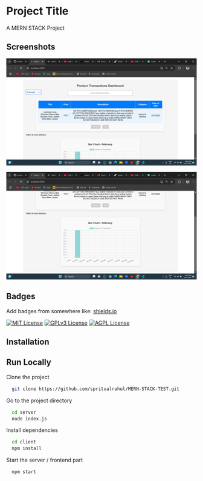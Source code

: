 
# Project Title

A MERN STACK Project


## Screenshots

![App Screenshot](./image/Screenshot%20(630).png)


![App Screenshot](./image/Screenshot%20(631).png)


## Badges

Add badges from somewhere like: [shields.io](https://shields.io/)

[![MIT License](https://img.shields.io/badge/License-MIT-green.svg)](https://choosealicense.com/licenses/mit/)
[![GPLv3 License](https://img.shields.io/badge/License-GPL%20v3-yellow.svg)](https://opensource.org/licenses/)
[![AGPL License](https://img.shields.io/badge/license-AGPL-blue.svg)](http://www.gnu.org/licenses/agpl-3.0)





## Installation


## Run Locally

Clone the project

```bash
  git clone https://github.com/spritualrahul/MERN-STACK-TEST.git
```

Go to the project directory

```bash
  cd server
  node index.js
```

Install dependencies

```bash
  cd client
  npm install
```

Start the server / frontend part

```bash
  npm start
```

